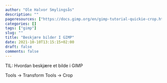 ```yaml
---
author: "Ole Halvor Smylingsås"
description: ""
pageresources: ["https://docs.gimp.org/en/gimp-tutorial-quickie-crop.html"]
categories: []
tags: ["gimp"]     
slug: ""
title: "Beskjære bilder I GIMP"
date: 2021-10-10T13:15:15+02:00
draft: false
comments: false
---
```


TIL: Hvordan beskjære et bilde i GIMP
<!--more-->
Tools → Transform Tools → Crop 